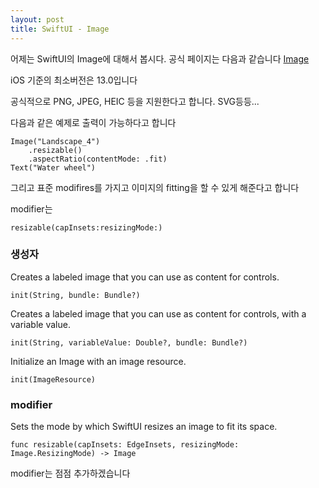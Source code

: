 ```yaml
---
layout: post
title: SwiftUI - Image
---
```


어제는 SwiftUI의 Image에 대해서 봅시다.
공식 페이지는 다음과 같습니다
[Image](https://developer.apple.com/documentation/swiftui/image)

iOS 기준의 최소버전은 13.0입니다

공식적으로 PNG, JPEG, HEIC 등을 지원한다고 합니다. SVG등등...

다음과 같은 예제로 출력이 가능하다고 합니다

```
Image("Landscape_4")
    .resizable()
    .aspectRatio(contentMode: .fit)
Text("Water wheel")
```

그리고 표준 modifires를 가지고 이미지의 fitting을 할 수 있게 해준다고 합니다

modifier는
```
resizable(capInsets:resizingMode:)
```

### 생성자
Creates a labeled image that you can use as content for controls.
```
init(String, bundle: Bundle?)
```
Creates a labeled image that you can use as content for controls, with a variable value.
```
init(String, variableValue: Double?, bundle: Bundle?)
```
Initialize an Image with an image resource.
```
init(ImageResource)
```

### modifier
Sets the mode by which SwiftUI resizes an image to fit its space.
```
func resizable(capInsets: EdgeInsets, resizingMode: Image.ResizingMode) -> Image
```

modifier는 점점 추가하겠습니다
